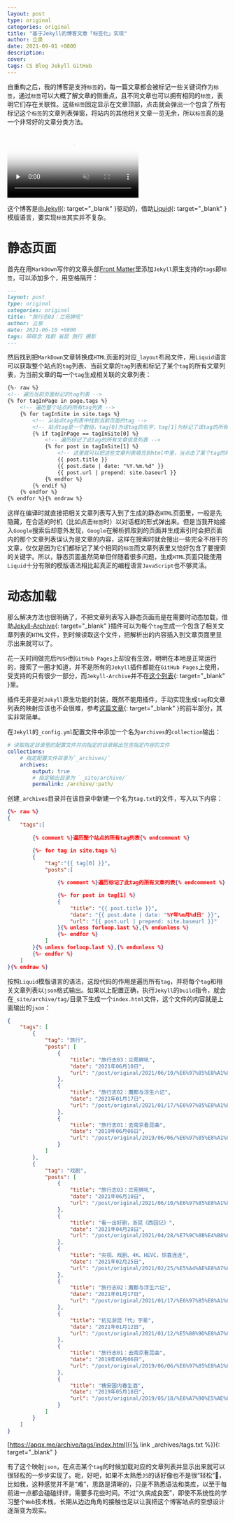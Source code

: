 ```yaml
---
layout: post
type: original
categories: original
title: "基于Jekyll的博客文章「标签化」实现"
author: 立泉
date: 2021-09-01 +0800
description: 
cover: 
tags: CS Blog Jekyll GitHub
---
```


自重构之后，我的博客是支持`标签`的，每一篇文章都会被标记一些关键词作为`标签`，通过`标签`可以大概了解文章的侧重点，且不同文章也可以拥有相同的`标签`，表明它们存在关联性。这些`标签`固定显示在文章顶部，点击就会弹出一个包含了所有标记这个`标签`的文章列表弹窗，将站内的其他相关文章一览无余，所以`标签`真的是一个非常好的文章分类方法。

<video playsinline controls muted preload="none" poster="https://apqx.oss-cn-hangzhou.aliyuncs.com/blog/20210901/tags_h264_thumb.jpg">
    <!-- chrome不支持h265 -->
    <source src="https://apqx.oss-cn-hangzhou.aliyuncs.com/blog/20210901/tags_h264.mp4" type="video/mp4">
</video>

这个博客是由[Jekyll](https://jekyllrb.com){: target="_blank" }驱动的，借助[Liquid](https://shopify.github.io/liquid/){: target="_blank" }模版语言，要实现`标签`其实并不复杂。

# 静态页面

首先在用`MarkDown`写作的文章头部[Front Matter](https://jekyllrb.com/docs/front-matter/)里添加`Jekyll`原生支持的`tags`即`标签`，可以添加多个，用空格隔开：

```markdown
---
layout: post
type: original
categories: original
title: "旅行志03：兰苑狮吼"
author: 立泉
date: 2021-06-10 +0800
tags: 碎碎念 戏剧 省昆 旅行 摄影
---
```

然后找到把`MarkDown`文章转换成`HTML`页面的对应`_layout`布局文件，用`Liquid`语言可以获取整个站点的`tag`列表、当前文章的`tag`列表和标记了某个`tag`的所有文章列表，为当前文章的每一个`tag`生成相关联的文章列表：

```html
{%- raw %}
<!-- 遍历当前页面标记的tag列表 -->
{% for tagInPage in page.tags %}
    <!-- 遍历整个站点的所有tag列表 -->
    {% for tagInSite in site.tags %}
        <!-- 从站点tag列表中找到当前页面的tag -->
        <!-- 站点tag是一个数组，tag[0]为该tag的名字，tag[1]为标记了该tag的所有文章信息列表 -->
        {% if tagInPage == tagInSite[0] %}
            <!-- 遍历标记了此tag的所有文章信息列表 -->
            {% for post in tagInSite[1] %}
                <!-- 这里就可以把这些文章列表填充到html中里，当点击了某个tag的时候以合适的方式显示出来，我用的是弹窗 -->
                {{ post.title }}
                {{ post.date | date: "%Y.%m.%d" }}
                {{ post.url | prepend: site.baseurl }}
            {% endfor %}
        {% endif %}
    {% endfor %}
{% endfor %}{% endraw %}
```

这样在编译时就直接把相关文章列表写入到了生成的静态`HTML`页面里，一般是先隐藏，在合适的时机（比如点击`标签`时）以对话框的形式弹出来。但是当我开始接入`Google`搜索后却意外发现，`Google`在解析抓取到的页面并生成索引时会把页面内的那个文章列表误认为是文章的内容，这样在搜索时就会搜出一些完全不相干的文章，仅仅是因为它们都标记了某个相同的`标签`而文章列表里又恰好包含了要搜索的关键字。所以，静态页面虽然简单但伴随着很多问题，生成`HTML`页面只能使用`Liquid`十分有限的模版语法相比起真正的编程语言`JavaScript`也不够灵活。

# 动态加载

那么解决方法也很明确了，不把文章列表写入静态页面而是在需要时动态加载，借助[Jekyll-Archive](https://github.com/jekyll/jekyll-archives){: target="_blank" }插件可以为每个`tag`生成一个包含了相关文章列表的`HTML`文件，到时候读取这个文件，把解析出的内容插入到文章页面里显示出来就可以了。

花一天时间做完后`PUSH`到`GitHub Pages`上却没有生效，明明在本地是正常运行的，搜索了一圈才知道，并不是所有的`Jekyll`插件都能在`GitHub Pages`上使用，受支持的只有很少一部分，而`Jekyll-Archive`并不在[这个列表](https://pages.github.com/versions/){: target="_blank" }里。

插件无非是对`Jekyll`原生功能的封装，既然不能用插件，手动实现生成`tag`和文章列表的映射应该也不会很难，参考[这篇文章](https://aneejian.com/automated-jekyll-archives-github-pages/){: target="_blank" }的前半部分，其实非常简单。

在`Jekyll`的`_config.yml`配置文件中添加一个名为`archives`的`collection`输出：

```yml
# 读取指定目录里的配置文件并向指定的目录输出包含指定内容的文件
collections:
    # 指定配置文件目录为`_archives/`
    archives:
        output: true
        # 指定输出目录为 `_site/archive/`
        permalink: /archive/:path/
```

创建`_archives`目录并在该目录中新建一个名为`tag.txt`的文件，写入以下内容：

```json
{%- raw %}
{
    "tags":[
        
        {% comment %}遍历整个站点的所有tag列表{% endcomment %}

        {%- for tag in site.tags %}
        {
            "tag":"{{ tag[0] }}",
            "posts":[

                {% comment %}遍历标记了此tag的所有文章列表{% endcomment %}

                {%- for post in tag[1] %}
                {
                    "title": "{{ post.title }}",
                    "date": "{{ post.date | date: "%Y年%m月%d日" }}",
                    "url": "{{ post.url | prepend: site.baseurl }}"
                }{% unless forloop.last %},{% endunless %}
                {%- endfor %}
            ]
        }{% unless forloop.last %},{% endunless %}
        {%- endfor %}
    ]
}{% endraw %}
```

按照`Liquid`模版语言的语法，这段代码的作用是遍历所有`tag`，并将每个`tag`和相关文章列表以`json`格式输出。如果以上配置正确，执行`Jekyll`的`build`指令，就会在`_site/archive/tag/`目录下生成一个`index.html`文件，这个文件的内容就是上面输出的`json`：

```json
{
    "tags": [
        {
            "tag": "旅行",
            "posts": [
                {
                    "title": "旅行志03：兰苑狮吼",
                    "date": "2021年06月10日",
                    "url": "/post/original/2021/06/10/%E6%97%85%E8%A1%8C%E5%BF%9703-%E5%85%B0%E8%8B%91%E7%8B%AE%E5%90%BC.html"
                },
                {
                    "title": "旅行志02：魔都与浮生六记",
                    "date": "2021年01月17日",
                    "url": "/post/original/2021/01/17/%E6%97%85%E8%A1%8C%E5%BF%9702-%E9%AD%94%E9%83%BD%E4%B8%8E%E6%B5%AE%E7%94%9F%E5%85%AD%E8%AE%B0.html"
                },
                {
                    "title": "旅行志01：去南京看昆曲",
                    "date": "2019年06月06日",
                    "url": "/post/original/2019/06/06/%E6%97%85%E8%A1%8C%E5%BF%9701-%E5%8E%BB%E5%8D%97%E4%BA%AC%E7%9C%8B%E6%98%86%E6%9B%B2.html"
                }
            ]
        },
        {
            "tag": "戏剧",
            "posts": [
                {
                    "title": "旅行志03：兰苑狮吼",
                    "date": "2021年06月10日",
                    "url": "/post/original/2021/06/10/%E6%97%85%E8%A1%8C%E5%BF%9703-%E5%85%B0%E8%8B%91%E7%8B%AE%E5%90%BC.html"
                },
                {
                    "title": "看一出好剧，浙昆《西园记》",
                    "date": "2021年04月28日",
                    "url": "/post/original/2021/04/28/%E7%9C%8B%E4%B8%80%E5%87%BA%E5%A5%BD%E5%89%A7-%E6%B5%99%E6%98%86-%E8%A5%BF%E5%9B%AD%E8%AE%B0.html"
                },
                {
                    "title": "央视、戏剧、4K、HEVC，惊喜连连",
                    "date": "2021年02月25日",
                    "url": "/post/original/2021/02/25/%E5%A4%AE%E8%A7%86-%E6%88%8F%E5%89%A7-4K-HEVC-%E6%83%8A%E5%96%9C%E8%BF%9E%E8%BF%9E.html"
                },
                {
                    "title": "旅行志02：魔都与浮生六记",
                    "date": "2021年01月17日",
                    "url": "/post/original/2021/01/17/%E6%97%85%E8%A1%8C%E5%BF%9702-%E9%AD%94%E9%83%BD%E4%B8%8E%E6%B5%AE%E7%94%9F%E5%85%AD%E8%AE%B0.html"
                },
                {
                    "title": "初见浙昆「代」字辈",
                    "date": "2021年01月12日",
                    "url": "/post/original/2021/01/12/%E5%88%9D%E8%A7%81%E6%B5%99%E6%98%86-%E4%BB%A3-%E5%AD%97%E8%BE%88.html"
                },
                {
                    "title": "旅行志01：去南京看昆曲",
                    "date": "2019年06月06日",
                    "url": "/post/original/2019/06/06/%E6%97%85%E8%A1%8C%E5%BF%9701-%E5%8E%BB%E5%8D%97%E4%BA%AC%E7%9C%8B%E6%98%86%E6%9B%B2.html"
                },
                {
                    "title": "槐安国内春生酒",
                    "date": "2019年05月18日",
                    "url": "/post/original/2019/05/18/%E6%A7%90%E5%AE%89%E5%9B%BD%E5%86%85%E6%98%A5%E7%94%9F%E9%85%92.html"
                }
            ]
        }
    ]
}
```

[https://apqx.me/archive/tags/index.html]({% link _archives/tags.txt %}){: target="_blank" }

有了这个映射`json`，在点击某个`tag`的时候加载对应的文章列表并显示出来就可以很轻松的一步步实现了。呃，好吧，如果不太熟悉`JS`的话好像也不是很“轻松”🤔，比如我，这种感觉并不是“难”，思路是清晰的，只是不熟悉语法和类库，以至于每前进一点都会磕磕绊绊，需要多花些时间。不过“久病成良医”，即使不系统性的学习整个`Web`技术栈，长期从边边角角的接触也足以让我把这个博客站点的空想设计逐渐变为现实。